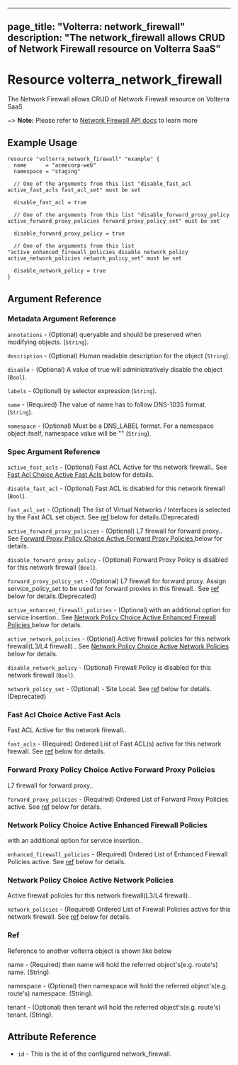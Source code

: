 











---
page_title: "Volterra: network_firewall"
description: "The network_firewall allows CRUD of Network Firewall  resource on Volterra SaaS"
---
# Resource volterra_network_firewall

The Network Firewall  allows CRUD of Network Firewall  resource on Volterra SaaS

~> **Note:** Please refer to [Network Firewall  API docs](https://docs.cloud.f5.com/docs-v2/api/network-firewall) to learn more

## Example Usage

```hcl
resource "volterra_network_firewall" "example" {
  name      = "acmecorp-web"
  namespace = "staging"

  // One of the arguments from this list "disable_fast_acl active_fast_acls fast_acl_set" must be set

  disable_fast_acl = true

  // One of the arguments from this list "disable_forward_proxy_policy active_forward_proxy_policies forward_proxy_policy_set" must be set

  disable_forward_proxy_policy = true

  // One of the arguments from this list "active_enhanced_firewall_policies disable_network_policy active_network_policies network_policy_set" must be set

  disable_network_policy = true
}

```

## Argument Reference

### Metadata Argument Reference
`annotations` - (Optional) queryable and should be preserved when modifying objects. (`String`).


`description` - (Optional) Human readable description for the object (`String`).


`disable` - (Optional) A value of true will administratively disable the object (`Bool`).


`labels` - (Optional) by selector expression (`String`).


`name` - (Required) The value of name has to follow DNS-1035 format. (`String`).


`namespace` - (Optional) Must be a DNS_LABEL format. For a namespace object itself, namespace value will be "" (`String`).



### Spec Argument Reference


`active_fast_acls` - (Optional) Fast ACL Active for ths network firewall.. See [Fast Acl Choice Active Fast Acls ](#fast-acl-choice-active-fast-acls) below for details.
		




`disable_fast_acl` - (Optional) Fast ACL is disabled for this network firewall (`Bool`).


`fast_acl_set` - (Optional) The list of Virtual Networks / Interfaces is selected by the Fast ACL set object. See [ref](#ref) below for details.(Deprecated)





`active_forward_proxy_policies` - (Optional) L7 firewall for forward proxy.. See [Forward Proxy Policy Choice Active Forward Proxy Policies ](#forward-proxy-policy-choice-active-forward-proxy-policies) below for details.
		




`disable_forward_proxy_policy` - (Optional) Forward Proxy Policy is disabled for this network firewall (`Bool`).


`forward_proxy_policy_set` - (Optional) L7 firewall for forward proxy. Assign service_policy_set to be used for forward proxies in this firewall.. See [ref](#ref) below for details.(Deprecated)





`active_enhanced_firewall_policies` - (Optional) with an additional option for service insertion.. See [Network Policy Choice Active Enhanced Firewall Policies ](#network-policy-choice-active-enhanced-firewall-policies) below for details.
		




`active_network_policies` - (Optional) Active firewall policies for this network firewall(L3/L4 firewall).. See [Network Policy Choice Active Network Policies ](#network-policy-choice-active-network-policies) below for details.
		




`disable_network_policy` - (Optional) Firewall Policy is disabled for this network firewall (`Bool`).


`network_policy_set` - (Optional)    - Site Local. See [ref](#ref) below for details.(Deprecated)




### Fast Acl Choice Active Fast Acls 

 Fast ACL Active for ths network firewall..

`fast_acls` - (Required) Ordered List of Fast ACL(s) active for this network firewall. See [ref](#ref) below for details.



### Forward Proxy Policy Choice Active Forward Proxy Policies 

 L7 firewall for forward proxy..

`forward_proxy_policies` - (Required) Ordered List of Forward Proxy Policies active. See [ref](#ref) below for details.



### Network Policy Choice Active Enhanced Firewall Policies 

 with an additional option for service insertion..

`enhanced_firewall_policies` - (Required) Ordered List of Enhanced Firewall Policies active. See [ref](#ref) below for details.



### Network Policy Choice Active Network Policies 

 Active firewall policies for this network firewall(L3/L4 firewall)..

`network_policies` - (Required) Ordered List of Firewall Policies active for this network firewall. See [ref](#ref) below for details.



### Ref 


Reference to another volterra object is shown like below

name - (Required) then name will hold the referred object's(e.g. route's) name. (String).

namespace - (Optional) then namespace will hold the referred object's(e.g. route's) namespace. (String).

tenant - (Optional) then tenant will hold the referred object's(e.g. route's) tenant. (String).



## Attribute Reference

* `id` - This is the id of the configured network_firewall.

